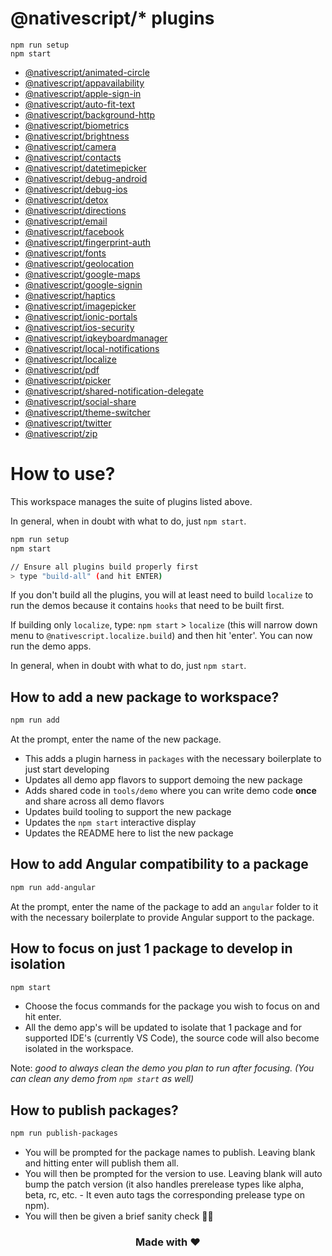 # @nativescript/\* plugins

```
npm run setup
npm start
```

- [@nativescript/animated-circle](packages/animated-circle/README.md)
- [@nativescript/appavailability](packages/appavailability/README.md)
- [@nativescript/apple-sign-in](packages/apple-sign-in/README.md)
- [@nativescript/auto-fit-text](packages/auto-fit-text/README.md)
- [@nativescript/background-http](packages/background-http/README.md)
- [@nativescript/biometrics](packages/biometrics/README.md)
- [@nativescript/brightness](packages/brightness/README.md)
- [@nativescript/camera](packages/camera/README.md)
- [@nativescript/contacts](packages/contacts/README.md)
- [@nativescript/datetimepicker](packages/datetimepicker/README.md)
- [@nativescript/debug-android](packages/debug-android/README.md)
- [@nativescript/debug-ios](packages/debug-ios/README.md)
- [@nativescript/detox](packages/detox/README.md)
- [@nativescript/directions](packages/directions/README.md)
- [@nativescript/email](packages/email/README.md)
- [@nativescript/facebook](packages/facebook/README.md)
- [@nativescript/fingerprint-auth](packages/fingerprint-auth/README.md)
- [@nativescript/fonts](packages/fonts/README.md)
- [@nativescript/geolocation](packages/geolocation/README.md)
- [@nativescript/google-maps](packages/google-maps/README.md)
- [@nativescript/google-signin](packages/google-signin/README.md)
- [@nativescript/haptics](packages/haptics/README.md)
- [@nativescript/imagepicker](packages/imagepicker/README.md)
- [@nativescript/ionic-portals](packages/ionic-portals/README.md)
- [@nativescript/ios-security](packages/ios-security/README.md)
- [@nativescript/iqkeyboardmanager](packages/iqkeyboardmanager/README.md)
- [@nativescript/local-notifications](packages/local-notifications/README.md)
- [@nativescript/localize](packages/localize/README.md)
- [@nativescript/pdf](packages/pdf/README.md)
- [@nativescript/picker](packages/picker/README.md)
- [@nativescript/shared-notification-delegate](packages/shared-notification-delegate/README.md)
- [@nativescript/social-share](packages/social-share/README.md)
- [@nativescript/theme-switcher](packages/theme-switcher/README.md)
- [@nativescript/twitter](packages/twitter/README.md)
- [@nativescript/zip](packages/zip/README.md)

# How to use?

This workspace manages the suite of plugins listed above. 

In general, when in doubt with what to do, just `npm start`.

```bash
npm run setup
npm start

// Ensure all plugins build properly first
> type "build-all" (and hit ENTER)
```

If you don't build all the plugins, you will at least need to build `localize` to run the demos because it contains `hooks` that need to be built first.

If building only `localize`, type: `npm start` > `localize` (this will narrow down menu to `@nativescript.localize.build`) and then hit 'enter'. You can now run the demo apps.

In general, when in doubt with what to do, just `npm start`.

## How to add a new package to workspace?

```bash
npm run add
```

At the prompt, enter the name of the new package.

- This adds a plugin harness in `packages` with the necessary boilerplate to just start developing
- Updates all demo app flavors to support demoing the new package
- Adds shared code in `tools/demo` where you can write demo code **once** and share across all demo flavors
- Updates build tooling to support the new package
- Updates the `npm start` interactive display
- Updates the README here to list the new package

## How to add Angular compatibility to a package

```bash
npm run add-angular
```

At the prompt, enter the name of the package to add an `angular` folder to it with the necessary boilerplate to provide Angular support to the package.

## How to focus on just 1 package to develop in isolation

```bash
npm start
```

- Choose the focus commands for the package you wish to focus on and hit enter.
- All the demo app's will be updated to isolate that 1 package and for supported IDE's (currently VS Code), the source code will also become isolated in the workspace.

Note: _good to always clean the demo you plan to run after focusing. (You can clean any demo from `npm start` as well)_

## How to publish packages?

```bash
npm run publish-packages
```

- You will be prompted for the package names to publish. Leaving blank and hitting enter will publish them all.
- You will then be prompted for the version to use. Leaving blank will auto bump the patch version (it also handles prerelease types like alpha, beta, rc, etc. - It even auto tags the corresponding prelease type on npm).
- You will then be given a brief sanity check 🧠😊

<h3 align="center">Made with ❤️</h3>
